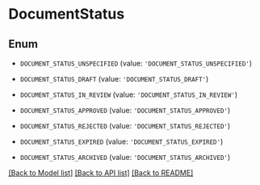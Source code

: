 # DocumentStatus


## Enum

* `DOCUMENT_STATUS_UNSPECIFIED` (value: `'DOCUMENT_STATUS_UNSPECIFIED'`)

* `DOCUMENT_STATUS_DRAFT` (value: `'DOCUMENT_STATUS_DRAFT'`)

* `DOCUMENT_STATUS_IN_REVIEW` (value: `'DOCUMENT_STATUS_IN_REVIEW'`)

* `DOCUMENT_STATUS_APPROVED` (value: `'DOCUMENT_STATUS_APPROVED'`)

* `DOCUMENT_STATUS_REJECTED` (value: `'DOCUMENT_STATUS_REJECTED'`)

* `DOCUMENT_STATUS_EXPIRED` (value: `'DOCUMENT_STATUS_EXPIRED'`)

* `DOCUMENT_STATUS_ARCHIVED` (value: `'DOCUMENT_STATUS_ARCHIVED'`)

[[Back to Model list]](../README.md#documentation-for-models) [[Back to API list]](../README.md#documentation-for-api-endpoints) [[Back to README]](../README.md)



